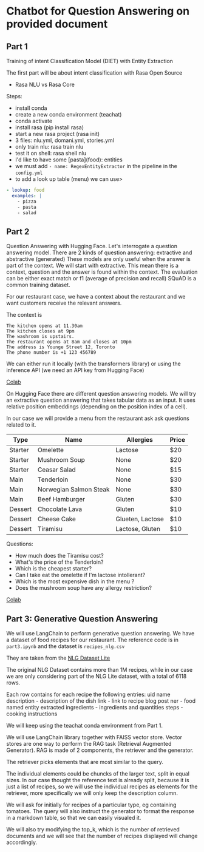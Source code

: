 # Chatbot for Question Answering on provided document

## Part 1 
Training of intent Classification Model
(DIET) with Entity Extraction

The first part will be about intent classification with Rasa Open Source

- Rasa NLU vs Rasa Core

Steps:
- install conda
- create a new conda environment (teachat)
- conda activate <teachat>
- install rasa (pip install rasa)
- start a new rasa project (rasa init)
- 3 files: nlu.yml, domani.yml, stories.yml
- only train nlu: rasa train nlu
- test it on shell: rasa shell nlu
- I'd like to have some \[pasta](food): entities
- we must add `- name: RegexEntityExtractor` in the pipeline in the `config.yml`
- to add a look up table (menu) we can use>

```yml
- lookup: food
  examples: |
    - pizza
    - pasta
    - salad
```




## Part 2
Question Answering with Hugging Face.
Let's interrogate a question answering model.
There are 2 kinds of question answering: extractive and abstractive (generated)
These models are only useful when the answer is part of the context.
We will start with extractive.
This mean there is a context, question and the answer is found within the context.
The evaluation can be either exact match or f1 (average of precision and recall)
SQuAD is a common training dataset.

For our restaurant case, we have a context about the restaurant and we want customers receive the relevant answers.

The context is 
```
The kitchen opens at 11.30am
The kitchen closes at 9pm
The washroom is upstairs.
The restaurant opens at 8am and closes at 10pm
The address is Younge Street 12, Toronto
The phone number is +1 123 456789
```

We can either run it locally (with the transformers library) or using the inference API (we need an API key from Hugging Face)

[Colab](https://drive.google.com/file/d/15qweHuE_mVeDe1JluCUSua45NisdSP3o/view?usp=sharing)

On Hugging Face there are different question answering models.
We will try an extractive question answering that takes tabular data as an input.
It uses relative position embeddings (depending on the position index of a cell).

In our case we will provide a menu from the restaurant ask ask questions related to it.

| Type |Name  | Allergies | Price |
| -- |-- | -- | -- |
| Starter |Omelette  | Lactose | $20 |
| Starter |Mushroom Soup  | None | $20 |
| Starter |Ceasar Salad  | None | $15 |
| Main |Tenderloin  | None | $30 |
| Main |Norwegian Salmon Steak  | None | $30 |
| Main |Beef Hamburger  | Gluten | $30 |
| Dessert |Chocolate Lava  | Gluten | $10 |
| Dessert |Cheese Cake  | Glueten, Lactose | $10 |
| Dessert |Tiramisu  | Lactose, Gluten | $10 |

Questions:
- How much does the Tiramisu cost?
- What's the price of the Tenderloin?
- Which is the cheapest starter?
- Can I take eat the omelette if I'm lactose intollerant?
- Which is the most expensive dish in the menu ?
- Does the mushroom soup have any allergy restriction?

[Colab](https://drive.google.com/file/d/15qweHuE_mVeDe1JluCUSua45NisdSP3o/view?usp=sharing)

## Part 3: Generative Question Answering

We will use LangChain to perform generative question answering.
We have a dataset of food recipes for our restaurant.
The reference code is in ```part3.ipynb``` and the dataset is ```recipes_nlg.csv```

They are taken from the [NLG Dataset Lite](https://huggingface.co/datasets/m3hrdadfi/recipe_nlg_lite)

The original NLG Dataset contains more than 1M recipes, while in our case we are only considering part of the NLG Lite dataset, with a total of 6118 rows.

Each row contains for each recipe the following entries:
uid 
name 
description - description of the dish
link - link to recipe blog post
ner - food named entity extracted
ingredients - ingredients and quantities
steps - cooking instructions

We will keep using the teachat conda environment from Part 1.

We will use LangChain library together with FAISS vector store.
Vector stores are one way to perform the RAG task (Retrieval Augmented Generator).
RAG is made of 2 components, the retriever and the generator.

The retriever picks elements that are most similar to the query.

The individual elements could be chuncks of the larger text, split in equal sizes.
In our case thought the reference text is already split, because it is just a list of recipes, so we will use the individual recipes as elements for the retriever, more specifically we will only keep the description column.

We will ask for initially for recipes of a particular type, eg containing tomatoes.
The query will also instruct the generator to format the response in a markdown table, so that we can easily visualed it.

We will also try modifying the top_k, which is the number of retrieved documents and we will see that the number of recipes displayed will change accordingly.







